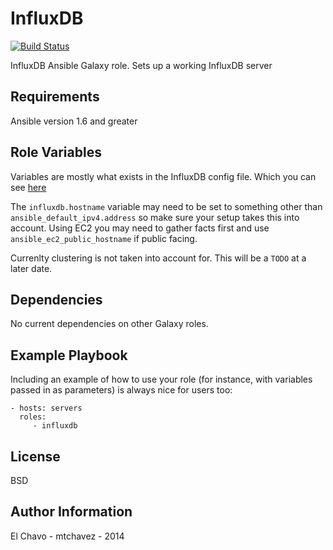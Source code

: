 InfluxDB
========
[![Build Status](https://travis-ci.org/mtchavez/ansible-influxdb.svg?branch=master)](https://travis-ci.org/mtchavez/ansible-influxdb)

InfluxDB Ansible Galaxy role. Sets up a working InfluxDB server

Requirements
------------

Ansible version 1.6 and greater

Role Variables
--------------

Variables are mostly what exists in the InfluxDB config file. Which you can see [here](http://influxdb.com/docs/v0.7/advanced_topics/configuration_options.html)

The `influxdb.hostname` variable may need to be set to something other than `ansible_default_ipv4.address` so make
sure your setup takes this into account. Using EC2 you may need to gather facts first and use `ansible_ec2_public_hostname`
if public facing.

Currenlty clustering is not taken into account for. This will be a `TODO` at a later date.

Dependencies
------------

No current dependencies on other Galaxy roles.

Example Playbook
-------------------------

Including an example of how to use your role (for instance, with variables passed in as parameters) is always nice for users too:

    - hosts: servers
      roles:
         - influxdb
License
-------

BSD

Author Information
------------------

El Chavo - mtchavez - 2014
